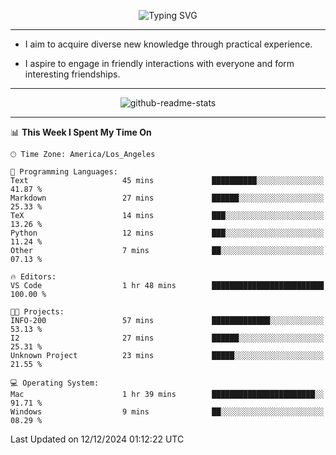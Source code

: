 <p align="center">
  <img src="https://readme-typing-svg.demolab.com?font=Fira+Code&weight=500&size=32&duration=2500&pause=1600&center=true&vCenter=true&random=false&width=1024&height=64&lines=Hi+there+%F0%9F%91%8B;I'm+delighted+you+could+make+it+here+%F0%9F%8E%89;I'm+Harry%2C+a+college+student+still+finding+my+way" alt="Typing SVG" />
</p>


---


- I aim to acquire diverse new knowledge through practical experience.

- I aspire to engage in friendly interactions with everyone and form interesting friendships.


---


<p align="center">
  <img src="https://github-readme-stats.vercel.app/api?username=Harry-Jing&show_icons=true" alt="github-readme-stats"/>
</p>


---

<!--START_SECTION:waka-->
📊 **This Week I Spent My Time On** 

```text
🕑︎ Time Zone: America/Los_Angeles

💬 Programming Languages: 
Text                     45 mins             ██████████░░░░░░░░░░░░░░░   41.87 % 
Markdown                 27 mins             ██████░░░░░░░░░░░░░░░░░░░   25.33 % 
TeX                      14 mins             ███░░░░░░░░░░░░░░░░░░░░░░   13.26 % 
Python                   12 mins             ███░░░░░░░░░░░░░░░░░░░░░░   11.24 % 
Other                    7 mins              ██░░░░░░░░░░░░░░░░░░░░░░░   07.13 % 

🔥 Editors: 
VS Code                  1 hr 48 mins        █████████████████████████   100.00 % 

🐱‍💻 Projects: 
INFO-200                 57 mins             █████████████░░░░░░░░░░░░   53.13 % 
I2                       27 mins             ██████░░░░░░░░░░░░░░░░░░░   25.31 % 
Unknown Project          23 mins             █████░░░░░░░░░░░░░░░░░░░░   21.55 % 

💻 Operating System: 
Mac                      1 hr 39 mins        ███████████████████████░░   91.71 % 
Windows                  9 mins              ██░░░░░░░░░░░░░░░░░░░░░░░   08.29 % 
```


 Last Updated on 12/12/2024 01:12:22 UTC
<!--END_SECTION:waka-->
